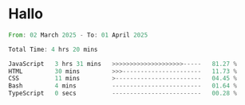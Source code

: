# Hallo
<!--START_SECTION:waka-->

```rust
From: 02 March 2025 - To: 01 April 2025

Total Time: 4 hrs 20 mins

JavaScript   3 hrs 31 mins   >>>>>>>>>>>>>>>>>>>>-----   81.27 %
HTML         30 mins         >>>----------------------   11.73 %
CSS          11 mins         >------------------------   04.45 %
Bash         4 mins          -------------------------   01.64 %
TypeScript   0 secs          -------------------------   00.28 %
```

<!--END_SECTION:waka-->
